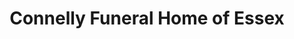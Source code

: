 ---
title: "Connelly Funeral Home of Essex"
url: /essex/connelly-funeral-home-of-essex/
shop: funeral directors
---